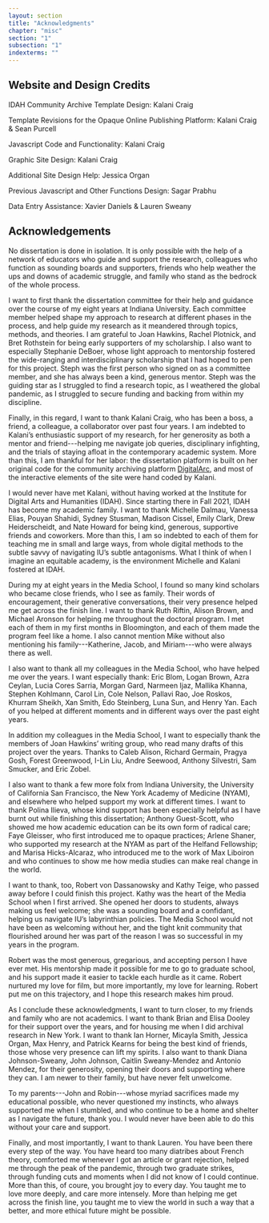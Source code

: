 ```yaml
---
layout: section
title: "Acknowledgments"
chapter: "misc"
section: "1"
subsection: "1"
indexterms: ""
---
```


## Website and Design Credits 

IDAH Community Archive Template Design: Kalani Craig

Template Revisions for the Opaque Online Publishing Platform: Kalani Craig & Sean Purcell

Javascript Code and Functionality: Kalani Craig

Graphic Site Design: Kalani Craig

Additional Site Design Help: Jessica Organ

Previous Javascript and Other Functions Design: Sagar Prabhu

Data Entry Assistance: Xavier Daniels & Lauren Sweany

## Acknowledgements

No dissertation is done in isolation. It is only possible with the help of a network of educators who guide and support the research, colleagues who function as sounding boards and supporters, friends who help weather the ups and downs of academic struggle, and family who stand as the bedrock of the whole process.

I want to first thank the dissertation committee for their help and guidance over the course of my eight years at Indiana University. Each committee member helped shape my approach to research at different phases in the process, and help guide my research as it meandered through topics, methods, and theories. I am grateful to Joan Hawkins, Rachel Plotnick, and Bret Rothstein for being early supporters of my scholarship.	I also want to especially Stephanie DeBoer, whose light approach to mentorship fostered the wide-ranging and interdisciplinary scholarship that I had hoped to pen for this project. Steph was the first person who signed on as a committee member, and she has always been a kind, generous mentor. Steph was the guiding star as I struggled to find a research topic, as I weathered the global pandemic, as I struggled to secure funding and backing from within my discipline.

Finally, in this regard, I want to thank Kalani Craig, who has been a boss, a friend, a colleague, a collaborator over past four years. I am indebted to Kalani’s enthusiastic support of my research, for her generosity as both a mentor and friend---helping me navigate job queries, disciplinary infighting, and the trials of staying afloat in the contemporary academic system. More than this, I am thankful for her labor: the dissertation platform is built on her original code for the community archiving platform [DigitalArc](https://digitalarcplatform.github.io/), and most of the interactive elements of the site were hand coded by Kalani. 

I would never have met Kalani, without having worked at the Institute for Digital Arts and Humanities (IDAH). Since starting there in Fall 2021, IDAH has become my academic family. I want to thank Michelle Dalmau, Vanessa Elias, Pouyan Shahidi, Sydney Stusman, Madison Cissel, Emily Clark, Drew Heiderscheidt, and Nate Howard for being kind, generous, supportive friends and coworkers. More than this, I am so indebted to each of them for teaching me in small and large ways, from whole digital methods to the subtle savvy of navigating IU’s subtle antagonisms. What I think of when I  imagine an equitable academy, is the environment Michelle and Kalani fostered at IDAH.

During my at eight years in the Media School, I found so many kind scholars who became close friends, who I see as family. Their words of encouragement, their generative conversations, their very presence helped me get across the finish line. I want to thank Ruth Riftin, Alison Brown, and Michael Aronson for helping me throughout the doctoral program. I met each of them in my first months in Bloomington, and each of them made the program feel like a home.  I also cannot mention Mike without also mentioning his family---Katherine, Jacob, and Miriam---who were always there as well.

I also want to thank all my colleagues in the Media School, who have helped me over the years. I want especially thank: Eric Blom, Logan Brown, Azra Ceylan, Lucia Cores Sarria, Morgan Gard, Narmeen Ijaz, Mallika Khanna, Stephen Kohlmann, Carol Lin, Cole Nelson, Pallavi Rao, Joe Roskos, Khurram Sheikh, Xan Smith, Edo Steinberg, Luna Sun, and Henry Yan. Each of you helped at different moments and in different ways over the past eight years.

In addition my colleagues in the Media School, I want to especially thank the members of Joan Hawkins’ writing group, who read many drafts of this project over the years. Thanks to Caleb Alison, Richard Germain, Pragya Gosh, Forest Greenwood, I-Lin Liu, Andre Seewood, Anthony Silvestri, Sam Smucker, and Eric Zobel.

I also want to thank a few more folx from Indiana University, the University of California San Francisco, the New York Academy of Medicine (NYAM), and elsewhere who helped support my work at different times. I want to thank Polina Ilieva, whose kind support has been especially helpful as I have burnt out while finishing this dissertation; Anthony Guest-Scott, who showed me how academic education can be its own form of radical care; Faye Gleisser, who first introduced me to opaque practices; Arlene Shaner, who supported my research at the NYAM as part of the Helfand Fellowship; and Marisa Hicks-Alcaraz, who introduced me to the work of Max Liboiron and who continues to show me how media studies can make real change in the world.

I want to thank, too, Robert von Dassanowsky and Kathy Teige, who passed away before I could finish this project. Kathy was the heart of the Media School when I first arrived. She opened her doors to students, always making us feel welcome; she was a sounding board and a confidant, helping us navigate IU’s labyrinthian policies. The Media School would not have been as welcoming without her, and the tight knit community that flourished around her was part of the reason I was so successful in my years in the program.

Robert was the most generous, gregarious, and accepting person I have ever met. His mentorship made it possible for me to go to graduate school, and his support made it easier to tackle each hurdle as it came. Robert nurtured my love for film, but more importantly, my love for learning. Robert put me on this trajectory, and I hope this research makes him proud.

As I conclude these acknowledgments, I want to turn closer, to my friends and family who are not academics. I want to thank Brian and Elisa Dooley for their support over the years, and for housing me when I did archival research in New York. I want to thank Ian Horner, Micayla Smith, Jessica Organ, Max Henry, and Patrick Kearns for being the best kind of friends, those whose very presence can lift my spirits. I also want to thank Diana Johnson-Sweany, John Johnson, Caitlin Sweany-Mendez and Antonio Mendez, for their generosity, opening their doors and supporting where they can. I am newer to their family, but have never felt unwelcome.

To my parents---John and Robin---whose myriad sacrifices made my educational possible, who never questioned my instincts, who always supported me when I stumbled, and who continue to be a home and shelter as I navigate the future, thank you. I would never have been able to do this without your care and support.

Finally, and most importantly, I want to thank Lauren. You have been there every step of the way. You have heard too many diatribes about French theory, comforted me whenever I got an article or grant rejection, helped me through the peak of the pandemic, through two graduate strikes, through funding cuts and moments when I did not know of I could continue. More than this, of coure, you brought joy to every day. You taught me to love more deeply, and care more intensely. More than helping me get across the finish line, you taught me to view the world in such a way that a better, and more ethical future might be possible.